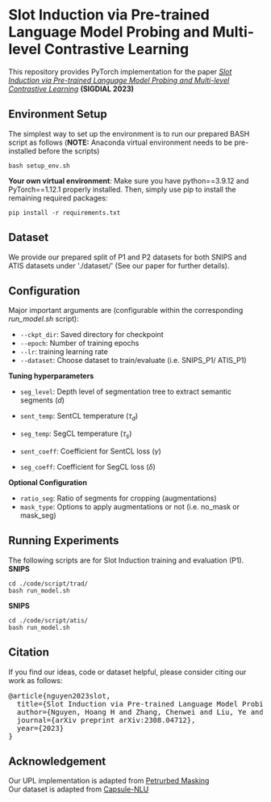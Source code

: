 # Slot Induction via Pre-trained Language Model Probing and Multi-level Contrastive Learning
This repository provides PyTorch implementation for the paper [*Slot Induction via Pre-trained Language Model Probing and Multi-level Contrastive Learning*](https://arxiv.org/pdf/2308.04712.pdf) **(SIGDIAL 2023)**


## Environment Setup
The simplest way to set up the environment is to run our prepared BASH script as follows (**NOTE:** Anaconda virtual environment needs to be pre-installed before the scripts)

```
bash setup_env.sh
```

**Your own virtual environment**: Make sure you have python==3.9.12 and PyTorch==1.12.1 properly installed. Then, simply use pip to install the remaining required packages:

```
pip install -r requirements.txt
```


## Dataset
We provide our prepared split of P1 and P2 datasets for both SNIPS and ATIS datasets under './dataset/' (See our paper for further details). 


## Configuration
Major important arguments are (configurable within the corresponding *run_model.sh* script):

* ```--ckpt_dir```: Saved directory for checkpoint
* ```--epoch```: Number of training epochs
* ```--lr```: training learning rate
* ```--dataset```: Choose dataset to train/evaluate (i.e. SNIPS_P1/ ATIS_P1)

**Tuning hyperparameters**

* ```seg_level```: Depth level of segmentation tree to extract semantic segments ($d$)
* ```sent_temp```: SentCL temperature ($\tau_{d}$)
* ```seg_temp```: SegCL temperature ($\tau_{s}$)

* ```sent_coeff```: Coefficient for SentCL loss ($\gamma$)
* ```seg_coeff```: Coefficient for SegCL loss ($\delta$)

**Optional Configuration**
* ```ratio_seg```: Ratio of segments for cropping (augmentations)
* ```mask_type```: Options to apply augmentations or not (i.e. no_mask or mask_seg)



## Running Experiments

The following scripts are for Slot Induction training and evaluation (P1). </br>
**SNIPS**
```
cd ./code/script/trad/
bash run_model.sh
```

**SNIPS**
```
cd ./code/script/atis/
bash run_model.sh
```

## Citation
If you find our ideas, code or dataset helpful, please consider citing our work as follows:
<pre>
@article{nguyen2023slot,
  title={Slot Induction via Pre-trained Language Model Probing and Multi-level Contrastive Learning},
  author={Nguyen, Hoang H and Zhang, Chenwei and Liu, Ye and Yu, Philip S},
  journal={arXiv preprint arXiv:2308.04712},
  year={2023}
}
</pre>

## Acknowledgement
Our UPL implementation is adapted from [Petrurbed Masking](https://github.com/LividWo/Perturbed-Masking)  </br>
Our dataset is adapted from [Capsule-NLU](https://github.com/czhang99/Capsule-NLU) </br>
